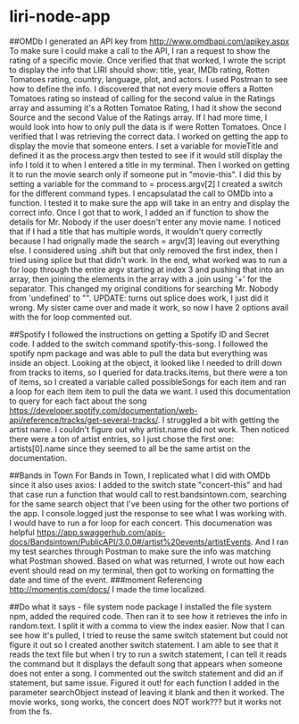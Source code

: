 # liri-node-app

##OMDb
I generated an API key from http://www.omdbapi.com/apikey.aspx
To make sure I could make a call to the API, I ran a request to show the rating of a specific movie. 
Once verified that that worked, I wrote the script to display the info that LIRI should show: title, year, IMDb rating, Rotten Tomatoes rating, country, language, plot, and actors. I used Postman to see how to define the info. 
I discovered that not every movie offers a Rotten Tomatoes rating so instead of calling for the second value in the Ratings array and assuming it's a Rotten Tomatoe Rating, I had it show the second Source and the second Value of the Ratings array. If I had more time, I would look into how to only pull the data is if were Rotten Tomatoes.
Once I verified that I was retrieving the correct data. I worked on getting the app to display the movie that someone enters. 
I set a variable for movieTitle and defined it as the process.argv then tested to see if it would still display the info I told it to when I entered a title in my terminal. 
Then I worked on getting it to run the movie search only if someone put in "movie-this".
I did this by setting a variable for the command to = process.argv[2]
I created a switch for the different command types. 
I encapsulatad the call to OMDb into a function. 
I tested it to make sure the app will take in an entry and display the correct info. 
Once I got that to work, I added an if function to show the details for Mr. Nobody if the user doesn't enter any movie name. 
I noticed that if I had a title that has multiple words, it wouldn't query correctly because I had orignally made the search = argv[3] leaving out everything else. I considered using .shift but that only removed the first index, then I tried using splice but that didn't work. In the end, what worked was to run a for loop through the entire argv starting at index 3 and pushing that into an array, then joining the elements in the array with a .join using '+' for the separator. This changed my original conditions for searching Mr. Nobody from 'undefined' to "". UPDATE: turns out splice does work, I just did it wrong. My sister came over and made it work, so now I have 2 options avail with the for loop commented out. 

##Spotify
I followed the instructions on getting a Spotify ID and Secret code.
I added to the switch command spotify-this-song. 
I followed the spotify npm package and was able to pull the data but everything was inside an object. Looking at the object, it looked like I needed to drill down from tracks to items, so I queried for data.tracks.items, but there were a ton of items, so I created a variable called possibleSongs for each item and ran a loop for each item item to pull the data we want. I used this documentation to query for each fact about the song https://developer.spotify.com/documentation/web-api/reference/tracks/get-several-tracks/. I struggled a bit with getting the artist name. I couldn't figure out why artist.name did not work. Then noticed there were a ton of artist entries, so I just chose the first one: artists[0].name since they seemed to all be the same artist on the documentation. 

##Bands in Town
For Bands in Town, I replicated what I did with OMDb since it also uses axios: I added to the switch state "concert-this" and had that case run a function that would call to rest.bandsintown.com, searching for the same search object that I've been using for the other two portions of the app. I console.logged just the response to see what I was working with. I would have to run a for loop for each concert. This documenation was helpful https://app.swaggerhub.com/apis-docs/Bandsintown/PublicAPI/3.0.0#/artist%20events/artistEvents. And I ran my test searches through Postman to make sure the info was matching what Postman showed. Based on what was returned, I wrote out how each event should read on my terminal, then got to working on formatting the date and time of the event. 
###moment
Referencing http://momentjs.com/docs/ I made the time localized.

##Do what it says - file system node package
I installed the file system npm, added the required code. Then ran it to see how it retrieves the info in random.text. I split it with a comma to view the index easier. Now that I can see how it's pulled, I tried to reuse the same switch statement but could not figure it out so I created another switch statement. I am able to see that it reads the text file but when I try to run a switch statement, I can tell it reads the command but it displays the default song that appears when someone does not enter a song. I commented out the switch statement and did an if statement, but same issue. 
Figured it out! for each function I added in the parameter searchObject instead of leaving it blank and then it worked. The movie works, song works, the concert does NOT work??? but it works not from the fs. 






